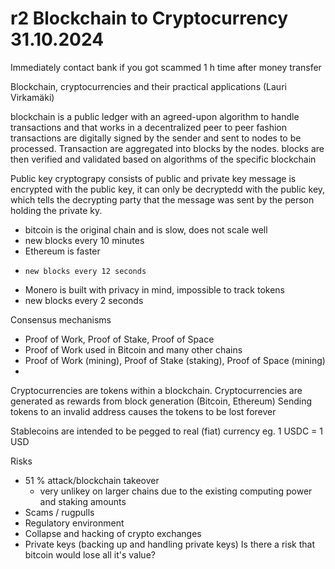 # r2 Blockchain to Cryptocurrency 31.10.2024
Immediately contact bank if you got scammed 1 h time after money transfer 

Blockchain, cryptocurrencies and their practical applications (Lauri Virkamäki)

 blockchain is a public ledger with an agreed-upon algorithm to handle transactions and that works in a decentralized peer to peer fashion
 transactions are digitally signed by the sender and sent to nodes to be processed.
 Transaction are aggregated into blocks by the nodes.
 blocks are then verified and validated based on algorithms of the specific blockchain

 Public key cryptograpy consists of public and private key
 message is encrypted with the public key, it can only be decryptedd with the public key, which tells the decrypting party that the message was sent by the person holding the private ky.

 - bitcoin is the original chain and is slow, does not scale well
 -   new blocks every 10 minutes
-   Ethereum is faster
  -     new blocks every 12 seconds
-   Monero is built with privacy in mind, impossible to track tokens
  - new blocks every 2 seconds

Consensus mechanisms
- Proof of Work, Proof of Stake, Proof of Space
- Proof of Work used in Bitcoin and many other chains
- Proof of Work (mining), Proof of Stake (staking), Proof of Space (mining)
- 
Cryptocurrencies are tokens within a blockchain.
Cryptocurrencies are generated as rewards from block generation (Bitcoin, Ethereum)
Sending tokens to an invalid address causes the tokens to be lost forever

Stablecoins are intended to be pegged to real (fiat) currency eg. 1 USDC = 1 USD 

Risks
- 51 % attack/blockchain takeover
  - very unlikey on larger chains due to the existing computing power and staking amounts
- Scams / rugpulls
- Regulatory environment
- Collapse and hacking of crypto exchanges
- Private keys (backing up and handling private keys)
Is there a risk that bitcoin would lose all it's value? 

